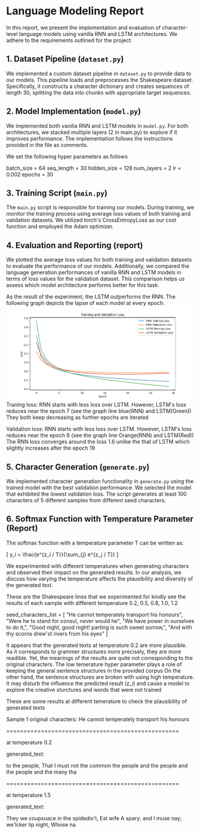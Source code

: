 # Language Modeling Report

In this report, we present the implementation and evaluation of character-level language models using vanilla RNN and LSTM architectures. We adhere to the requirements outlined for the project.

## 1. Dataset Pipeline (`dataset.py`)

We implemented a custom dataset pipeline in `dataset.py` to provide data to our models. This pipeline loads and preprocesses the Shakespeare dataset. Specifically, it constructs a character dictionary and creates sequences of length 30, splitting the data into chunks with appropriate target sequences.

## 2. Model Implementation (`model.py`)

We implemented both vanilla RNN and LSTM models in `model.py`. For both architectures, we stacked multiple layers (2 in main.py) to explore if it improves performance. The implementation follows the instructions provided in the file as comments.

We set the following hyper parameters as follows

batch_size = 64
seq_length = 30
hidden_size = 128
num_layers = 2
lr = 0.002
epochs = 30

## 3. Training Script (`main.py`)

The `main.py` script is responsible for training our models. During training, we monitor the training process using average loss values of both training and validation datasets. We utilized torch's CrossEntropyLoss as our cost function and employed the Adam optimizer.

## 4. Evaluation and Reporting (report)

We plotted the average loss values for both training and validation datasets to evaluate the performance of our models. Additionally, we compared the language generation performances of vanilla RNN and LSTM models in terms of loss values for the validation dataset. This comparison helps us assess which model architecture performs better for this task.

As the result of the experiment, the LSTM outperforms the RNN. The following graph depicts the lapse of each model at every epoch.
![Alt text](./images/model_results.png)
Traning loss:
RNN starts with less loss over LSTM. However, LSTM's loss reduces near the epoch 7 (see the graph line blue(RNN) and LSTM(Green))
They both keep decreasing as further epochs are iterated

Validation loss:
RNN starts with less loss over LSTM. However, LSTM's loss reduces near the epoch 6 (see the graph line Orange(RNN) and LSTM(Red))
The RNN loss converges around the loss 1.6 unlike the that of LSTM which slightly increases after the epoch 19


## 5. Character Generation (`generate.py`)

We implemented character generation functionality in `generate.py` using the trained model with the best validation performance. We selected the model that exhibited the lowest validation loss. The script generates at least 100 characters of 5 different samples from different seed characters.

## 6. Softmax Function with Temperature Parameter (Report)

The softmax function with a temperature parameter T can be written as:

\[
y_i = \frac{e^{z_i / T}}{\sum_{j} e^{z_j / T}}
\]

We experimented with different temperatures when generating characters and observed their impact on the generated results. In our analysis, we discuss how varying the temperature affects the plausibility and diversity of the generated text.


These are the Shakespeare lines that we experimented for kindly see the results of each sample with different temperature 0.2, 0.5, 0.8, 1.0, 1.2

seed_characters_list = [
    "He cannot temperately transport his honours",
    "Were he to stand for consul, never would he",
    "We have power in ourselves to do it,",
    "Good night, good night! parting is such sweet sorrow,",
    "And with thy scorns drew'st rivers from his eyes"
]


It appears that the generated texts at temperature 0.2 are more plausible. As it corresponds to grammer structures more precisely, they are more readible.
Yet, the meanings of the results are quite not corresponding to the original characters. 
The low temerature hyper parameter plays a role of keeping the general sentence structures in the provided corpus
On the other hand, the sentence structures are broken with using high temperature. 
It may disturb the influence the predicted result (z_i) and cause a model to explore the creative sturctures and words that were not trained

These are some results at different temerature to check the plausibility of generated texts

Sample 1
original characters:  He cannot temperately transport his honours

==================================================

at temperature  0.2

generated_text:

to the people,
That I must not the common the people and the people and the people and the many tha

==================================================

at temperature  1.5

generated_text:

They we coupsuace in the spidedio't,
Est wife
A spary; and I muse nay; we'lcker lip night,
Whose na